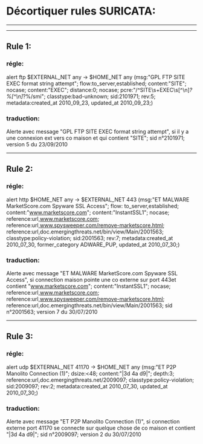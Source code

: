 # Décortiquer rules SURICATA:
___
___
## Rule 1:
### régle:
alert ftp $EXTERNAL_NET any -> $HOME_NET any (msg:"GPL FTP SITE EXEC format string attempt"; flow:to_server,established; content:"SITE"; nocase; content:"EXEC"; distance:0; nocase; pcre:"/^SITE\s+EXEC\s[^\n]*?%[^\n]*?%/smi"; classtype:bad-unknown; sid:2101971; rev:5; metadata:created_at 2010_09_23, updated_at 2010_09_23;)
### traduction:
Alerte avec message "GPL FTP SITE EXEC format string attempt", si il y a une connexion ext vers co maison et qui contient "SITE"; sid n°2101971; version 5 du 23/09/2010
___
## Rule 2:
### régle:
alert http $HOME_NET any -> $EXTERNAL_NET 443 (msg:"ET MALWARE MarketScore.com Spyware SSL Access"; flow: to_server,established; content:"www.marketscore.com"; content:"InstantSSL1"; nocase; reference:url,www.marketscore.com; reference:url,www.spysweeper.com/remove-marketscore.html; reference:url,doc.emergingthreats.net/bin/view/Main/2001563; classtype:policy-violation; sid:2001563; rev:7; metadata:created_at 2010_07_30, former_category ADWARE_PUP, updated_at 2010_07_30;)
### traduction:
Alerte avec message "ET MALWARE MarketScore.com Spyware SSL Access", si connection maison pointe une co externe sur port 443et contient "www.marketscore.com"; content:"InstantSSL1"; nocase; reference:url,www.marketscore.com; reference:url,www.spysweeper.com/remove-marketscore.html; reference:url,doc.emergingthreats.net/bin/view/Main/2001563; sid n°2001563; version 7 du 30/07/2010
___
## Rule 3:
### régle:
alert udp $EXTERNAL_NET 41170 -> $HOME_NET any (msg:"ET P2P Manolito Connection (1)"; dsize:<48; content:"|3d 4a d9|"; depth:3; reference:url,doc.emergingthreats.net/2009097; classtype:policy-violation; sid:2009097; rev:2; metadata:created_at 2010_07_30, updated_at 2010_07_30;)
### traduction:
Alerte avec message "ET P2P Manolito Connection (1)", si connection externe port 41170 se connecte sur quelque chose de co maison et contient "|3d 4a d9|"; sid n°2009097; version 2 du 30/07/2010
